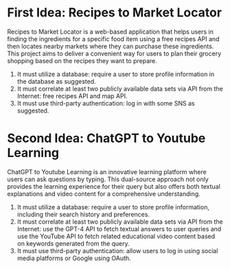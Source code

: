 # First Idea: Recipes to Market Locator
Recipes to Market Locator is a web-based application that helps users in finding the ingredients for a specific food item using a free recipes API and then locates nearby markets where they can purchase these ingredients. This project aims to deliver a convenient way for users to plan their grocery shopping based on the recipes they want to prepare.

1. It must utilize a database: require a user to store profile information in the database as suggested.
2. It must correlate at least two publicly available data sets via API from the Internet: free recipes API and map API.
3. It must use third-party authentication: log in with some SNS as suggested.

# Second Idea: ChatGPT to Youtube Learning
ChatGPT to Youtube Learning is an innovative learning platform where users can ask questions by typing. This dual-source approach not only provides the learning experience for their query but also offers both textual explanations and video content for a comprehensive understanding.

1. It must utilize a database: require a user to store profile information, including their search history and preferences.
2. It must correlate at least two publicly available data sets via API from the Internet: use the GPT-4 API to fetch textual answers to user queries and use the YouTube API to fetch related educational video content based on keywords generated from the query.
3. It must use third-party authentication: allow users to log in using social media platforms or Google using OAuth.

